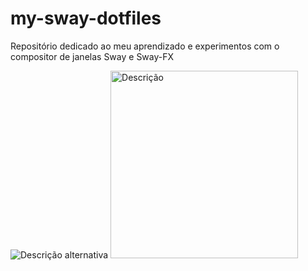 # my-sway-dotfiles
 Repositório dedicado ao meu aprendizado e experimentos com o compositor de janelas Sway e Sway-FX
 
![Descrição alternativa](screenshots/1.png)
<img src="screenshots/1.png" alt="Descrição" width="300" />

